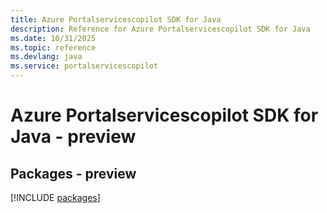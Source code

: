 ```yaml
---
title: Azure Portalservicescopilot SDK for Java
description: Reference for Azure Portalservicescopilot SDK for Java
ms.date: 10/31/2025
ms.topic: reference
ms.devlang: java
ms.service: portalservicescopilot
---
```

# Azure Portalservicescopilot SDK for Java - preview
## Packages - preview
[!INCLUDE [packages](portalservicescopilot-index.md)]